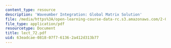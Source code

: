 ```yaml
---
content_type: resource
description: 'Waveumber Integration: Global Matrix Solution'
file: /media/https%3A/open-learning-course-data-rc.s3.amazonaws.com/2-068-computational-ocean-acoustics-13-853-spring-2003/63eadcae081807f761362a412d313b77_lect_72.pdf
file_type: application/pdf
resourcetype: Document
title: lect_72.pdf
uid: 63eadcae-0818-07f7-6136-2a412d313b77
---
```

